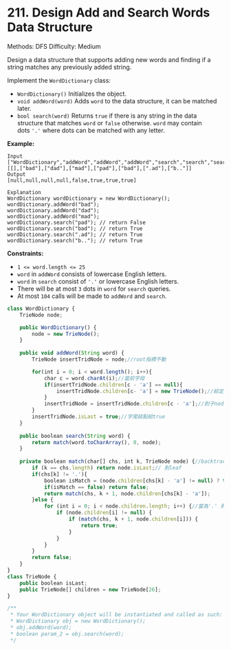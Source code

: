 # 211. Design Add and Search Words Data Structure

Methods: DFS
Difficulty: Medium

Design a data structure that supports adding new words and finding if a string matches any previously added string.

Implement the `WordDictionary` class:

- `WordDictionary()` Initializes the object.
- `void addWord(word)` Adds `word` to the data structure, it can be matched later.
- `bool search(word)` Returns `true` if there is any string in the data structure that matches `word` or `false` otherwise. `word` may contain dots `'.'` where dots can be matched with any letter.

**Example:**

```
Input
["WordDictionary","addWord","addWord","addWord","search","search","search","search"]
[[],["bad"],["dad"],["mad"],["pad"],["bad"],[".ad"],["b.."]]
Output
[null,null,null,null,false,true,true,true]

Explanation
WordDictionary wordDictionary = new WordDictionary();
wordDictionary.addWord("bad");
wordDictionary.addWord("dad");
wordDictionary.addWord("mad");
wordDictionary.search("pad"); // return False
wordDictionary.search("bad"); // return True
wordDictionary.search(".ad"); // return True
wordDictionary.search("b.."); // return True

```

**Constraints:**

- `1 <= word.length <= 25`
- `word` in `addWord` consists of lowercase English letters.
- `word` in `search` consist of `'.'` or lowercase English letters.
- There will be at most `3` dots in `word` for `search` queries.
- At most `104` calls will be made to `addWord` and `search`.

```jsx
class WordDictionary {
    TrieNode node;

    public WordDictionary() {
        node = new TrieNode();
    }
    
    public void addWord(String word) {
        TrieNode insertTridNode = node;//root指標不動

        for(int i = 0; i < word.length(); i++){
            char c = word.charAt(i);//當前字母
            if(insertTridNode.children[c - 'a'] == null){
                insertTridNode.children[c- 'a'] = new TrieNode();//給定當前結點val
            }
            insertTridNode = insertTridNode.children[c - 'a'];//到子node
        }
        insertTridNode.isLast = true;//字尾結點給true
    }
    
    public boolean search(String word) {
        return match(word.toCharArray(), 0, node);
    }
    
    private boolean match(char[] chs, int k, TrieNode node) {//backtracking
        if (k == chs.length) return node.isLast;// 到leaf
        if(chs[k] != '.'){
            boolean isMatch = (node.children[chs[k] - 'a'] != null) ? true : false;
            if(isMatch == false) return false;
            return match(chs, k + 1, node.children[chs[k] - 'a']);
        }else {
            for (int i = 0; i < node.children.length; i++) {//當為'.' 則 遍歷所有字母 a~z
                if (node.children[i] != null) {
                    if (match(chs, k + 1, node.children[i])) {
                        return true;
                    }
                }
            }
        }
        return false;
    }
}
class TrieNode {
    public boolean isLast; 
    public TrieNode[] children = new TrieNode[26];
}

/**
 * Your WordDictionary object will be instantiated and called as such:
 * WordDictionary obj = new WordDictionary();
 * obj.addWord(word);
 * boolean param_2 = obj.search(word);
 */
```